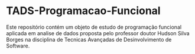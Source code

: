 # TADS-Programacao-Funcional

Este repositório contém um objeto de estudo de programação funcional aplicada em analise de dados proposta pelo professor doutor Hudson Silva Borges na disciplina de Tecnicas Avançadas de Desinvolvimento de Software.  

